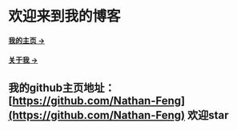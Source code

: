 # 欢迎来到我的博客


#### [我的主页 &rarr;](http://zhaoyf.cn)

#### [关于我 &rarr;](http://zhaoyf.cn/about)

## 我的github主页地址：[https://github.com/Nathan-Feng](https://github.com/Nathan-Feng) 欢迎star